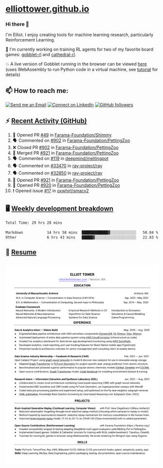 # [elliottower.github.io](https://github.com/elliottower/elliottower.github.io)

### Hi there 👋

I'm Elliot. I enjoy creating tools for machine learning research, particularly Reinforcement Learning. 

🚀 I'm currently working on training RL agents for two of my favorite board games: [gobblet-rl](https://github.com/elliottower/gobblet-rl) and [cathedral-rl](https://github.com/elliottower/cathedral-rl). 

💥 A live version of Gobblet running in the browser can be viewed [here](https://elliottower.github.io/gobblet-rl/) (uses WebAssembly to run Python code in a virtual machine, see [tutorial](https://github.com/elliottower/gobblet-rl/blob/main/tutorials/WebAssembly/web_assembly.md) for details)


## 📫 How to reach me:

 [![Send me an Email](https://img.shields.io/badge/email-elliot%40elliottower.com-blue)](mailto:elliot@elliottower.com)
 [![Connect on LinkedIn](https://img.shields.io/badge/--linkedin?label=LinkedIn&logo=LinkedIn&style=social)](https://www.linkedin.com/in/elliot-tower)
 [![GitHub followers](https://img.shields.io/github/followers/elliottower?style=social)](https://github.com/elliottower/)
 

## ⚡ [Recent Activity (GitHub)](https://github.com/elliottower)

<!--START_SECTION:activity-->
1. 💪 Opened PR [#49](https://github.com/Farama-Foundation/Shimmy/pull/49) in [Farama-Foundation/Shimmy](https://github.com/Farama-Foundation/Shimmy)
2. 🗣 Commented on [#902](https://github.com/Farama-Foundation/PettingZoo/issues/902) in [Farama-Foundation/PettingZoo](https://github.com/Farama-Foundation/PettingZoo)
3. ❌ Closed PR [#902](https://github.com/Farama-Foundation/PettingZoo/pull/902) in [Farama-Foundation/PettingZoo](https://github.com/Farama-Foundation/PettingZoo)
4. 🎉 Merged PR [#921](https://github.com/Farama-Foundation/PettingZoo/pull/921) in [Farama-Foundation/PettingZoo](https://github.com/Farama-Foundation/PettingZoo)
5. 🗣 Commented on [#119](https://github.com/deepmind/meltingpot/issues/119) in [deepmind/meltingpot](https://github.com/deepmind/meltingpot)
6. 🗣 Commented on [#33470](https://github.com/ray-project/ray/issues/33470) in [ray-project/ray](https://github.com/ray-project/ray)
7. 🗣 Commented on [#32850](https://github.com/ray-project/ray/issues/32850) in [ray-project/ray](https://github.com/ray-project/ray)
8. 💪 Opened PR [#921](https://github.com/Farama-Foundation/PettingZoo/pull/921) in [Farama-Foundation/PettingZoo](https://github.com/Farama-Foundation/PettingZoo)
9. 💪 Opened PR [#920](https://github.com/Farama-Foundation/PettingZoo/pull/920) in [Farama-Foundation/PettingZoo](https://github.com/Farama-Foundation/PettingZoo)
10. ❗️ Opened issue [#17](https://github.com/oxwhirl/smacv2/issues/17) in [oxwhirl/smacv2](https://github.com/oxwhirl/smacv2)
<!--END_SECTION:activity-->


## 🖥️ [Weekly development breakdown](https://wakatime.com/@elliottower)
<!--START_SECTION:waka-->

```text
Total Time: 29 hrs 28 mins

Markdown           14 hrs 58 mins  ████████████▓░░░░░░░░░░░░   50.84 %
Other              6 hrs 43 mins   █████▓░░░░░░░░░░░░░░░░░░░   22.83 %
```

<!--END_SECTION:waka-->


## 📄 [Resume](https://elliottower.github.io/src/pdf/resume.pdf)

<!-- PDF-TO-MARKDOWN:START -->
![Page 1](src/png/page1.png "Page 1")
---
<!-- PDF-TO-MARKDOWN:END -->
